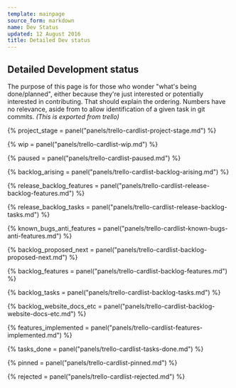 ```yaml
---
template: mainpage
source_form: markdown
name: Dev Status
updated: 12 August 2016
title: Detailed Dev status
---
```

## Detailed Development status

The purpose of this page is for those who wonder "what's being
done/planned", either because they're just interested or potentially
interested in contributing.  That should explain the ordering.  Numbers have
no relevance, aside from to allow identification of a given task in git
commits. _(This is exported from trello)_

{% project_stage = panel("panels/trello-cardlist-project-stage.md") %}

{% wip = panel("panels/trello-cardlist-wip.md") %}

{% paused = panel("panels/trello-cardlist-paused.md") %}

{% backlog_arising = panel("panels/trello-cardlist-backlog-arising.md") %}

{% release_backlog_features = panel("panels/trello-cardlist-release-backlog-features.md") %}

{% release_backlog_tasks = panel("panels/trello-cardlist-release-backlog-tasks.md") %}

{% known_bugs_anti_features = panel("panels/trello-cardlist-known-bugs-anti-features.md") %}

{% backlog_proposed_next = panel("panels/trello-cardlist-backlog-proposed-next.md") %}

{% backlog_features = panel("panels/trello-cardlist-backlog-features.md") %}

{% backlog_tasks = panel("panels/trello-cardlist-backlog-tasks.md") %}

{% backlog_website_docs_etc = panel("panels/trello-cardlist-backlog-website-docs-etc.md") %}

{% features_implemented = panel("panels/trello-cardlist-features-implemented.md") %}

{% tasks_done = panel("panels/trello-cardlist-tasks-done.md") %}

{% pinned = panel("panels/trello-cardlist-pinned.md") %}

{% rejected = panel("panels/trello-cardlist-rejected.md") %}

